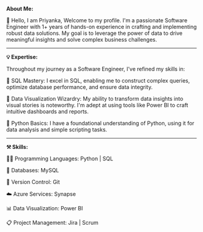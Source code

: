 **About Me:**

👋 Hello, I am Priyanka, Welcome to my profile.
I'm a passionate Software Engineer with 1+ years of hands-on experience in crafting and implementing robust data solutions. My goal is to leverage the power of data to drive meaningful insights and solve complex business challenges.

-----------------------------------------------------------------------------------------------------------------------------------------------------------------------------

**💡 Expertise:**

Throughout my journey as a Software Engineer, I've refined my skills in:

🔹 SQL Mastery: I excel in SQL, enabling me to construct complex queries, optimize database performance, and ensure data integrity.

🔹 Data Visualization Wizardry: My ability to transform data insights into visual stories is noteworthy. I'm adept at using tools like Power BI to craft intuitive dashboards and reports.

🔹 Python Basics: I have a foundational understanding of Python, using it for data analysis and simple scripting tasks.

-----------------------------------------------------------------------------------------------------------------------------------------------------------------------------

**⚒️ Skills:**

🧑‍💻 Programming Languages:
Python | SQL 

💾 Databases:
MySQL 

🧬 Version Control:
Git

☁️ Azure Services:
Synapse

📊 Data Visualization:
Power BI

📋 Project Management:
Jira | Scrum


